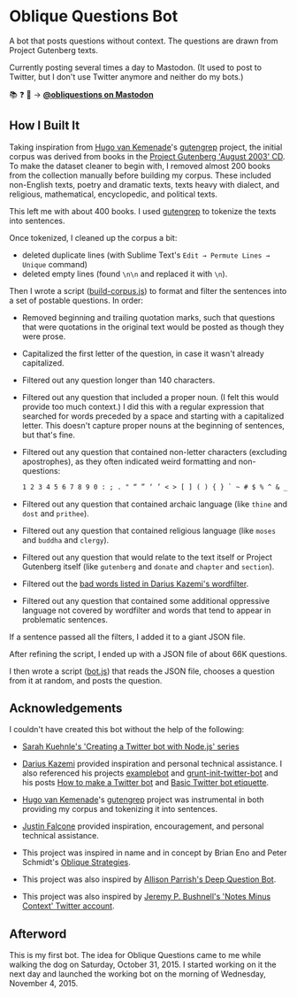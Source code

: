 # Oblique Questions Bot

A bot that posts questions without context. The questions are drawn from Project
Gutenberg texts.

Currently posting several times a day to Mastodon. (It used to
post to Twitter, but I don't use Twitter anymore and neither do my bots.)

📚 ❓ 🤖 &rarr; **[@obliquestions on Mastodon](https://mastodon.matthewmcvickar.com/@obliquestions)**

## How I Built It

Taking inspiration from [Hugo van Kemenade](https://github.com/hugovk/)'s [gutengrep](https://github.com/hugovk/gutengrep) project, the initial corpus was derived from books in the [Project Gutenberg 'August 2003' CD](https://www.gutenberg.org/ebooks/11220). To make the dataset cleaner to begin with, I removed almost 200 books from the collection manually before building my corpus. These included non-English texts, poetry and dramatic texts, texts heavy with dialect, and religious, mathematical, encyclopedic, and political texts.

This left me with about 400 books. I used [gutengrep](https://github.com/hugovk)
to tokenize the texts into sentences.

Once tokenized, I cleaned up the corpus a bit:

- deleted duplicate lines (with Sublime Text's `Edit → Permute Lines → Unique`
  command)
- deleted empty lines (found `\n\n` and replaced it with `\n`).

Then I wrote a script ([build-corpus.js](build-corpus.js)) to format and filter
the sentences into a set of postable questions. In order:

- Removed beginning and trailing quotation marks, such that questions that were
  quotations in the original text would be posted as though they were prose.

- Capitalized the first letter of the question, in case it wasn't already
  capitalized.

- Filtered out any question longer than 140 characters.

- Filtered out any question that included a proper noun. (I felt this would
  provide too much context.) I did this with a regular expression that searched
  for words preceded by a space and starting with a capitalized letter. This
  doesn't capture proper nouns at the beginning of sentences, but that's fine.

- Filtered out any question that contained non-letter characters (excluding
  apostrophes), as they often indicated weird formatting and non-questions:

    ```txt
    1 2 3 4 5 6 7 8 9 0 : ; . " “ ” ‘ ’ < > [ ] ( ) { } ` ~ # $ % ^ & _ + - = \ / |
    ```

- Filtered out any question that contained archaic language (like `thine` and
  `dost` and `prithee`).

- Filtered out any question that contained religious language (like `moses` and
  `buddha` and `clergy`).

- Filtered out any question that would relate to the text itself or Project
  Gutenberg itself (like `gutenberg` and `donate` and `chapter` and `section`).

- Filtered out the [bad words listed in Darius Kazemi's wordfilter](https://github.com/dariusk/wordfilter/blob/master/lib/badwords.json).

- Filtered out any question that contained some additional oppressive language
  not covered by wordfilter and words that tend to appear in problematic
  sentences.

If a sentence passed all the filters, I added it to a giant JSON file.

After refining the script, I ended up with a JSON file of about 66K questions.

I then wrote a script ([bot.js](bot.js)) that reads the JSON file, chooses a question from it at random, and posts the question.

## Acknowledgements

I couldn't have created this bot without the help of the following:

- [Sarah Kuehnle's 'Creating a Twitter bot with Node.js' series](http://ursooperduper.github.io/2014/10/27/twitter-bot-with-node-js-part-1.html)

- [Darius Kazemi](https://tinysubversions.com) provided inspiration and personal technical assistance. I also referenced his projects [examplebot](https://github.com/dariusk/examplebot) and [grunt-init-twitter-bot](https://github.com/dariusk/grunt-init-twitter-bot) and his posts [How to make a Twitter bot](http://tinysubversions.com/2013/09/how-to-make-a-twitter-bot/) and [Basic Twitter bot etiquette](http://tinysubversions.com/2013/03/basic-twitter-bot-etiquette/).

- [Hugo van Kemenade](https://github.com/hugovk/)'s [gutengrep](https://github.com/hugovk) project was instrumental in both providing my corpus and tokenizing it into sentences.

- [Justin Falcone](https://twitter.com/modernserf) provided inspiration, encouragement, and personal technical assistance.

- This project was inspired in name and in concept by Brian Eno and Peter Schmidt's [Oblique Strategies](https://en.wikipedia.org/wiki/Oblique_Strategies).

- This project was also inspired by [Allison Parrish's Deep Question Bot](https://twitter.com/deepquestionbot).

- This project was also inspired by [Jeremy P. Bushnell's 'Notes Minus Context' Twitter account](https://twitter.com/jpbisreading).

## Afterword

This is my first bot. The idea for Oblique Questions came to me while walking
the dog on Saturday, October 31, 2015. I started working on it the next day and
launched the working bot on the morning of Wednesday, November 4, 2015.
